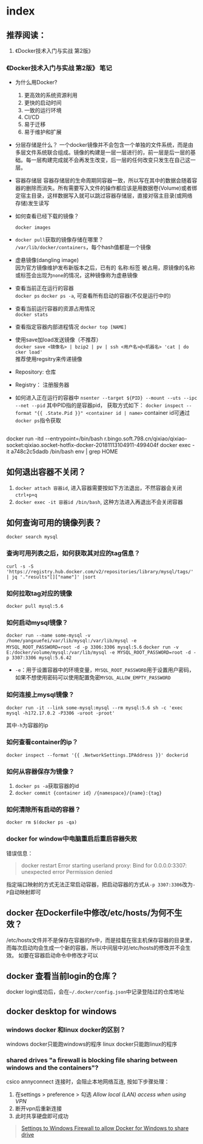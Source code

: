 # index

## 推荐阅读：
1. 《Docker技术入门与实战 第2版》

### 《Docker技术入门与实战 第2版》 笔记

* 为什么用Docker?
    1. 更高效的系统资源利用
    2. 更快的启动时间
    3. 一致的运行环境
    4. CI/CD
    5. 易于迁移
    6. 易于维护和扩展

* 分层存储是什么？
一个docker镜像并不会包含一个单独的文件系统，而是由多层文件系统联合组成。镜像的构建是一层一层进行的，前一层是后一层的基础。每一层构建完成就不会再发生改变，后一层的任何改变只发生在自己这一层。

* 容器存储层
容器存储层的生命周期同容器一致，所以写在其中的数据会随着容器的删除而消失。所有需要写入文件的操作都应该是用数据卷(Volume)或者绑定宿主目录，这样数据写入就可以跳过容器存储层，直接对宿主目录(或网络存储)发生读写

* 如何查看已经下载的镜像？
    ```
    docker images
    ```

* `docker pull`获取的镜像存储在哪里？  
`/var/lib/docker/containers`，每个hash值都是一个镜像

* 虚悬镜像(dangling image)  
因为官方镜像维护发布新版本之后，已有的 名称:标签 被占用，原镜像的名称或标签会出现为`none`的情况，这种镜像称为虚悬镜像

* 查看当前正在运行的容器  
  `docker ps`
  `docker ps -a`, 可查看所有启动的容器(不仅是运行中的)

* 查看当前运行容器的资源占用情况  
  `docker stats`

* 查看指定容器内部进程情况
  `docker top [NAME]`

* 使用save加load发送镜像（不推荐）  
`docker save <镜像名> | bzip2 | pv | ssh <用户名>@<机器名> 'cat | do
cker load'`  
推荐使用regsitry来传递镜像

* Repository: 仓库
* Registry： 注册服务器

* 如何进入正在运行的容器中
  `nsenter --target ${PID} --mount --uts --ipc --net --pid`
  其中PID指的是容器pid，
  获取方式如下：
  `docker inspect --format "{{ .State.Pid }}" <container id | name>`
  container id可通过`docker ps`指令获取


## 
docker run -itd --entrypoint=/bin/bash r.bingo.soft.798.cn/qixiao/qixiao-socket:qixiao.socket-hotfix-docker-20181113104911-499404f
docker exec -it a748c2c5dadb /bin/bash env | grep HOME

## 如何退出容器不关闭？
1. `docker attach 容器id`, 进入容器需要按如下方法退出，不然容器会关闭
`ctrl+p+q`
2. `docker exec -it 容器id /bin/bash`, 这种方法进入再退出不会关闭容器

## 如何查询可用的镜像列表？
`docker search mysql`

### 查询可用列表之后，如何获取其对应的tag信息？
`curl -s -S 'https://registry.hub.docker.com/v2/repositories/library/mysql/tags/' | jq '."results"[]["name"]' |sort`

### 如何拉取tag对应的镜像
`docker pull mysql:5.6`

### 如何启动mysql镜像？
`docker run --name some-mysql -v /home/yangxuefei/var/lib/mysql:/var/lib/mysql -e MYSQL_ROOT_PASSWORD=root -d -p 3306:3306 mysql:5.6`
`docker run -v E:/docker/volume/mysql:/var/lib/mysql -e MYSQL_ROOT_PASSWORD=root -d -p 3307:3306 mysql:5.6.42`

* `-e`：用于设置容器中的环境变量，`MYSQL_ROOT_PASSWORD`用于设置用户密码， 如果不想使用密码可以使用配置免密`MYSQL_ALLOW_EMPTY_PASSWORD`

### 如何连接上mysql镜像？
`docker run -it --link some-mysql:mysql --rm mysql:5.6 sh -c 'exec mysql -h172.17.0.2 -P3306 -uroot -proot'`

其中`-h`为容器的ip

### 如何查看container的ip？
`docker inspect --format '{{ .NetworkSettings.IPAddress }}' dockerid`

### 如何从容器保存为镜像？
1. `docker ps -a`获取容器的id
2. `docker commit {container id} /{namespace}/{name}:{tag}`

### 如何清除所有启动的容器？
`docker rm $(docker ps -qa)`

### docker for window中电脑重启后重启容器失败
错误信息：
> docker restart Error starting userland proxy: Bind for 0.0.0.0:3307: unexpected error Permission denied

指定端口映射的方式无法正常启动容器，把启动容器的方式从`-p 3307:3306`改为`-P`自动映射即可

## docker 在Dockerfile中修改/etc/hosts/为何不生效？
/etc/hosts文件并不是保存在容器的fs中，而是挂载在宿主机保存容器的目录里，而每次启动均会生成一个新的容器，所以中间层中对/etc/hosts的修改并不会生效。
如要在容器启动命令中修改才可以

## docker 查看当前login的仓库？
docker login成功后，会在`~/.docker/config.json`中记录登陆过的仓库地址

## docker desktop for windows

### windows docker 和linux docker的区别？
windows docker只能跑windows的程序
linux docker只能跑linux的程序

### shared drives "a firewall is blocking file sharing between windows and the containers"?
csico annyconnect 连接时，会阻止本地网络互连, 按如下步骤处理：
1. 在settings > preference > 勾选 _Allow local (LAN) access when using VPN_
2. 断开vpn后重新连接
3. 此时共享硬盘即可成功
>[Settings to Windows Firewall to allow Docker for Windows to share drive](https://stackoverflow.com/questions/42203488/settings-to-windows-firewall-to-allow-docker-for-windows-to-share-drive/43904051)

